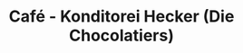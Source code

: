 ---
title: "Café - Konditorei Hecker (Die Chocolatiers)"
url: /gummersbach/cafe-konditorei-hecker-die-chocolatiers/
shop: Bäckerei
---